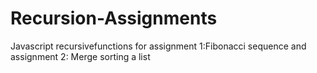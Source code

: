 # Recursion-Assignments

Javascript recursivefunctions for assignment 1:Fibonacci sequence
and assignment 2: Merge sorting a list
